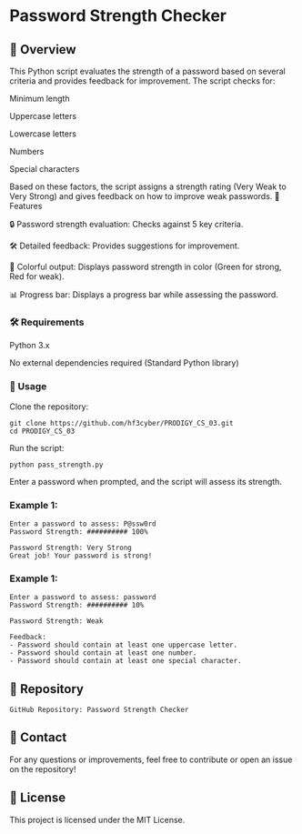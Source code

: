# Password Strength Checker
## 📌 Overview

  This Python script evaluates the strength of a password based on several criteria and provides feedback for improvement. The script checks for:

   Minimum length

  Uppercase letters

   Lowercase letters

  Numbers

  Special characters

Based on these factors, the script assigns a strength rating (Very Weak to Very Strong) and gives feedback on how to improve weak passwords.
🚀 Features

  🔒 Password strength evaluation: Checks against 5 key criteria.

  🛠️ Detailed feedback: Provides suggestions for improvement.

   🎨 Colorful output: Displays password strength in color (Green for strong, Red for weak).

   📊 Progress bar: Displays a progress bar while assessing the password.

### 🛠️ Requirements

  Python 3.x

  No external dependencies required (Standard Python library)

### 📜 Usage

  Clone the repository:

    git clone https://github.com/hf3cyber/PRODIGY_CS_03.git
    cd PRODIGY_CS_03

Run the script:

    python pass_strength.py

  Enter a password when prompted, and the script will assess its strength.

### Example 1:
```
Enter a password to assess: P@ssw0rd
Password Strength: ########## 100%

Password Strength: Very Strong
Great job! Your password is strong!
```
### Example 1:
```
Enter a password to assess: password
Password Strength: ########## 10%

Password Strength: Weak

Feedback:
- Password should contain at least one uppercase letter.
- Password should contain at least one number.
- Password should contain at least one special character.
```

## 📂 Repository

    GitHub Repository: Password Strength Checker

## 📧 Contact

For any questions or improvements, feel free to contribute or open an issue on the repository!

## 📝 License

This project is licensed under the MIT License.
